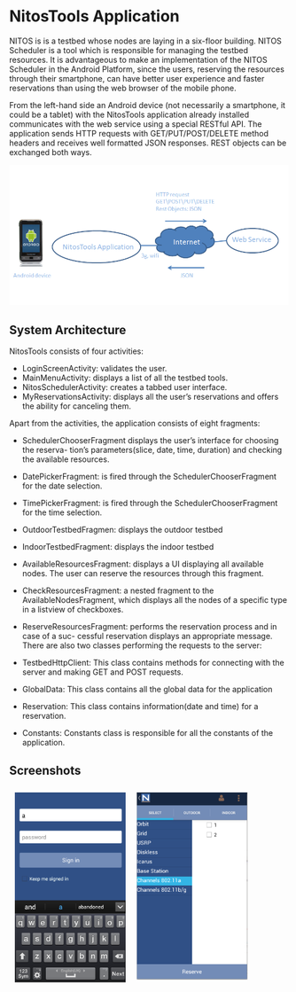 NitosTools Application
==========================
NITOS is is a testbed whose nodes are laying in a six-floor building. NITOS Scheduler is a tool which is responsible
for managing the testbed resources. It is advantageous to make an implementation of the NITOS Scheduler in the Android Platform, since the users, reserving the resources through their smartphone, can have better user experience and faster reservations than using the web browser of the mobile phone.



From the left-hand side an Android device (not necessarily a smartphone, it could be a tablet) with the NitosTools
application already installed communicates with the web service using a special RESTful API. The application sends HTTP requests with GET/PUT/POST/DELETE method headers and receives well formatted JSON responses. REST objects can be exchanged
both ways.

![alt tag](https://github.com/zoevas/nitTools/blob/master/read_me_images/System%20architecture.png)


## System Architecture

NitosTools consists of four activities:
- LoginScreenActivity: validates the user.
- MainMenuActivity: displays a list of all the testbed tools.
- NitosSchedulerActivity: creates a tabbed user interface.
- MyReservationsActivity: displays all the user’s reservations and offers the ability
for canceling them.

Apart from the activities, the application consists of eight fragments:
- SchedulerChooserFragment displays the user’s interface for choosing the reserva-
tion’s parameters(slice, date, time, duration) and checking the available resources.
- DatePickerFragment: is fired through the SchedulerChooserFragment for the date
selection.
- TimePickerFragment: is fired through the SchedulerChooserFragment for the time
selection.

- OutdoorTestbedFragmen: displays the outdoor testbed
- IndoorTestbedFragment: displays the indoor testbed
-  AvailableResourcesFragment: displays a UI displaying all available nodes. The
user can reserve the resources through this fragment.
- CheckResourcesFragment: a nested fragment to the AvailableNodesFragment, which
displays all the nodes of a specific type in a listview of checkboxes.
- ReserveResourcesFragment: performs the reservation process and in case of a suc-
cessful reservation displays an appropriate message.
There are also two classes performing the requests to the server:
- TestbedHttpClient: This class contains methods for connecting with the server
and making GET and POST requests.
- GlobalData: This class contains all the global data for the application
- Reservation: This class contains information(date and time) for a reservation.
- Constants: Constants class is responsible for all the constants of the application.

## Screenshots
[<img src="https://github.com/zoevas/nitTools/blob/master/read_me_images/login_screen.png" align="left"
width="200"    hspace="10" vspace="10">](https://github.com/zoevas/nitTools/blob/master/read_me_images/login_screen.png)
[<img src="https://github.com/zoevas/nitTools/blob/master/read_me_images/available%20resources.png" align="left"
width="200"    hspace="10" vspace="10">](https://github.com/zoevas/nitTools/blob/master/read_me_images/available%20resources.png)
